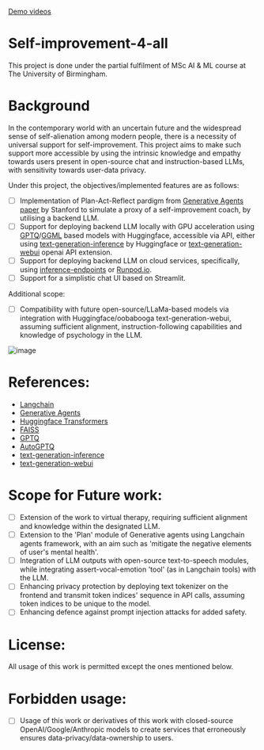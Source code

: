 [Demo videos](https://youtube.com/playlist?list=PLT2iBnm59O8t4iR40XcsdL3nLRs-Z0X6t&si=hL9lYdjMdaLQjuf7)
# Self-improvement-4-all

This project is done under the partial fulfilment of MSc AI & ML course at The University of Birmingham.

# Background

In the contemporary world with an uncertain future and the widespread sense of self-alienation among modern people, there is a necessity of universal support for self-improvement. This project aims to make such support more accessible by using the intrinsic knowledge and empathy towards users present in open-source chat and instruction-based LLMs, with sensitivity towards user-data privacy.

Under this project, the objectives/implemented features are as follows:
- [ ] Implementation of Plan-Act-Reflect pardigm from [Generative Agents paper](https://arxiv.org/abs/2304.03442) by Stanford to simulate a proxy of a self-improvement coach, by utilising a backend LLM.
- [ ] Support for deploying backend LLM locally with GPU acceleration using [GPTQ](https://github.com/IST-DASLab/gptq)/[GGML](http://ggml.ai/) based models with Huggingface, accessible via API, either using [text-generation-inference](https://github.com/huggingface/text-generation-inference) by Huggingface or [text-generation-webui](https://github.com/oobabooga/text-generation-webui) openai API extension.
- [ ] Support for deploying backend LLM on cloud services, specifically, using [inference-endpoints](https://huggingface.co/inference-endpoints) or [Runpod.io](https://www.runpod.io/).
- [ ] Support for a simplistic chat UI based on Streamlit.

Additional scope:
- [ ] Compatibility with future open-source/LLaMa-based models via integration with Huggingface/oobabooga text-generation-webui, assuming sufficient alignment, instruction-following capabilities and knowledge of psychology in the LLM.

![image](https://github.com/tripathiarpan20/self-improvement-4all/assets/42506819/357013ba-1c94-4b17-8f07-e818dc74d87a)



# References:
- [Langchain](https://github.com/hwchase17/langchain)
- [Generative Agents](https://arxiv.org/abs/2304.03442)
- [Huggingface Transformers](https://github.com/huggingface/transformers)
- [FAISS](https://github.com/facebookresearch/faiss)
- [GPTQ](https://github.com/IST-DASLab/gptq)
- [AutoGPTQ](https://github.com/PanQiWei/AutoGPTQ)
- [text-generation-inference](https://github.com/huggingface/text-generation-inference)
- [text-generation-webui](https://github.com/oobabooga/text-generation-webui)


# Scope for Future work:
- [ ] Extension of the work to virtual therapy, requiring sufficient alignment and knowledge within the designated LLM.
- [ ] Extension to the 'Plan' module of Generative agents using Langchain agents framework, with an aim such as 'mitigate the negative elements of user's mental health'.
- [ ] Integration of LLM outputs with open-source text-to-speech modules, while integrating assert-vocal-emotion 'tool' (as in Langchain tools) with the LLM. 
- [ ] Enhancing privacy protection by deploying text tokenizer on the frontend and transmit token indices' sequence in API calls, assuming token indices to be unique to the model.
- [ ] Enhancing defence against prompt injection attacks for added safety.

# License:
All usage of this work is permitted except the ones mentioned below.

# Forbidden usage:
- [ ] Usage of this work or derivatives of this work with closed-source OpenAI/Google/Anthropic models to create services that erroneously ensures data-privacy/data-ownership to users.
